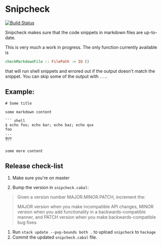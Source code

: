 # Snipcheck

[![Build Status](https://travis-ci.org/nmattia/snipcheck.svg?branch=master)](https://travis-ci.org/nmattia/snipcheck)

Snipcheck makes sure that the code snippets in markdown files are up-to-date.

This is very much a work in progress. The only function currently available is

``` haskell
checkMarkdownFile :: FilePath -> IO ()
```

that will run shell snippets and errored out if the output doesn't match the
snippet. You can skip some of the output with `...`.

## Example:

    # Some title

    some markdown content

    ``` shell
    $ echo foo; echo bar; echo baz; echo qux
    foo
    ...
    qux
    ```

    some more content


## Release check-list

1. Make sure you're on master

1. Bump the version in `snipcheck.cabal`:

> Given a version number MAJOR.MINOR.PATCH, increment the:
>
> MAJOR version when you make incompatible API changes,
> MINOR version when you add functionality in a backwards-compatible manner, and
> PATCH version when you make backwards-compatible bug fixes.

1. Run `stack update --pvp-bounds both .` to upload `snipcheck` to `hackage`
1. Commit the updated `snipcheck.cabal` file.
